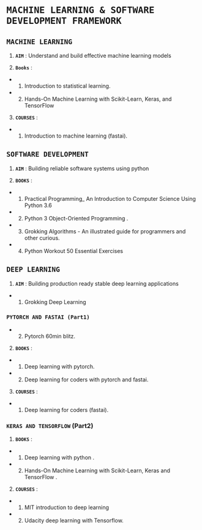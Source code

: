 # **`MACHINE LEARNING & SOFTWARE DEVELOPMENT FRAMEWORK `**

## **`MACHINE LEARNING`**

1. **`AIM`** :  Understand and build effective machine learning models 

2. **`Books`** :

- 1. Introduction to statistical learning.

- 2. Hands-On Machine Learning with Scikit-Learn, Keras, and TensorFlow

3. **`COURSES`** : 
    
- 1. Introduction to machine learning (fastai).

## **`SOFTWARE DEVELOPMENT `**

1. **`AIM`** : Building reliable software systems using python 

2. **`BOOKS`** :

- 1. Practical Programming_ An Introduction to Computer Science Using Python 3.6 

- 2. Python 3 Object-Oriented Programming .

- 3. Grokking Algorithms - An illustrated guide for programmers and other curious.
       
- 4. Python Workout 50 Essential Exercises 

## **`DEEP LEARNING `**

1. **`AIM`** : Building production ready stable deep learning applications

- 1. Grokking Deep Learning 

### **`PYTORCH AND FASTAI (Part1)`**

- 2. Pytorch 60min blitz.

2. **`BOOKS`** :

- 1. Deep learning with pytorch.
  
- 2. Deep learning for coders with pytorch and fastai.

3. **`COURSES`** : 

- 1. Deep learning for coders (fastai).

###	**`KERAS AND TENSORFLOW`** (Part2)

1. **`BOOKS`** :

- 1. Deep learning with python .

- 2. Hands-On Machine Learning with Scikit-Learn, Keras  and TensorFlow . 
    
2. **`COURSES`** :  

- 1. MIT introduction to deep learning

- 2. Udacity deep learning with Tensorflow.
